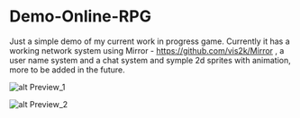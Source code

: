 # Demo-Online-RPG
Just a simple demo of my current work in progress game.
Currently it has a working network system using Mirror - https://github.com/vis2k/Mirror , a user name system and a chat system and symple 2d sprites with animation, more to be added in the future.

![alt Preview_1](https://i.imgur.com/JZm8VnF.png)

![alt Preview_2](https://i.imgur.com/gMaFfoh.png)
